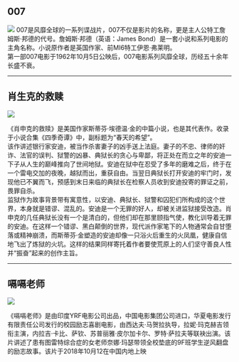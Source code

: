 ## 007
![](https://ts1.cn.mm.bing.net/th/id/R-C.d2e2c6790d12a13507d146bee18f56ca?rik=%2bLqfRdAeea9%2b1g&riu=http%3a%2f%2fpavbca.com%2fwalldb%2foriginal%2f7%2fb%2f0%2f274512.jpg&ehk=nbm8pOuNxgQKgmcsjTfIKu4BoVJBiEdkL1MrGWyb8PM%3d&risl=&pid=ImgRaw&r=0)
007是风靡全球的一系列谍战片，007不仅是影片的名称，更是主人公特工詹姆斯·邦德的代号。詹姆斯·邦德（英语：James Bond）是一套小说和系列电影的主角名称。小说原作者是英国作家、前MI6特工伊恩·弗莱明。  
第一部007电影于1962年10月5日公映后，007电影系列风靡全球，历经五十余年长盛不衰。
***

## 肖生克的救赎
![](https://ts1.cn.mm.bing.net/th?id=OIP-C.GkWAhwU0QQiHHktsSmnQkQHaLH&w=122&h=183&c=8&rs=1&qlt=90&o=6&dpr=2&pid=3.1&rm=2)

《肖申克的救赎》是美国作家斯蒂芬·埃德温·金的中篇小说，也是其代表作。收录于小说合集《四季奇谭》中，副标题为“春天的希望”。   
该作讲述银行家安迪，被当作杀害妻子的凶手送上法庭。妻子的不忠、律师的奸诈、法官的误判、狱警的凶暴、典狱长的贪心与卑鄙，将正处在而立之年的安迪一下子从人生的巅峰推向了世间地狱。安迪在狱中在忍受了多年的磨难之后，终于在一个雷电交加的夜晚，越狱而出，重获自由。当翌日典狱长打开安迪的牢门时，发现他已不翼而飞，预感到末日来临的典狱长在检察人员收到安迪投寄的罪证之前，畏罪自杀。  
监狱作为故事背景带有寓意性，以安迪、典狱长、狱警和囚犯们所构成的这个世界，本身就是错谬、混乱的。安迪是一个无罪的好人，却被关进监狱接受改造。肖申克的几任典狱长没有一个是清白的，但他们却在那里颐指气使，教化训导着无罪的安迪。在这样一个错谬、黑白颠倒的世界，现代派作家笔下的人物通常会自甘堕落或精神崩溃，而斯蒂芬·金塑造的安迪却像一只浴火后重生的火凤凰，健康自信地飞出了炼狱的火坑。这样的结果同样寄托着作者要使荒原上的人们坚守善良人性并“振奋”起来的创作主旨。 
***
## 嗝嗝老师
![](https://ts1.cn.mm.bing.net/th/id/R-C.373d79c169d275eab2f687ecc2d8fcd8?rik=NASHn%2f%2fRNM1XXQ&riu=http%3a%2f%2fimg03.sogoucdn.com%2fapp%2fa%2f201103%2ffd0cea76be18023c-49d895bce49191af-270045f41efbb35406b6dc96a61e3b0d&ehk=Qa5oKpAusMPUMfEYDp0E82SsuksfjV12xt1E1phfJI4%3d&risl=&pid=ImgRaw&r=0)  

《嗝嗝老师》是由印度YRF电影公司出品，中国电影集团公司进口，华夏电影发行有限责任公司发行的校园励志喜剧电影，由西达夫·马贺拉执导，拉妮·玛克赫吉领衔主演，内拉吉·卡比、萨钦、苏普丽雅·皮尔加卡尔、罗特·萨拉夫等联袂出演。该片讲述了患有图雷特综合症的女老师奈娜·玛瑟带领全校垫底的9F班学生逆风翻盘的励志故事。该片于2018年10月12在中国内地上映
